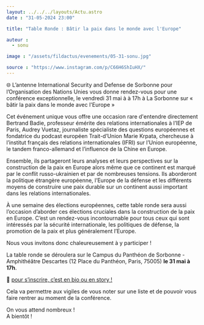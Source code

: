 ```yaml
---
layout: ../../../layouts/Actu.astro
date : "31-05-2024 23:00"

title: "Table Ronde : Bâtir la paix dans le monde avec l'Europe"

auteur :
  - sonu

image : "/assets/fildactus/evenements/05-31-sonu.jpg"

source : "https://www.instagram.com/p/C66H6ShIuHX/"
---
```


🌐 L’antenne International Security and Defense de Sorbonne pour l’Organisation des Nations Unies vous donne rendez-vous pour une conférence exceptionnelle, le vendredi 31 mai à à 17h à La Sorbonne sur « bâtir la paix dans le monde avec l'Europe » 

Cet événement unique vous offre une occasion rare d'entendre directement Bertrand Badie, professeur émérite des relations internationales à l’IEP de Paris, Audrey Vuetaz, journaliste spécialiste des questions européennes et fondatrice du podcast européen Trait-d’Union Marie Krpata, chercheuse à l’institut français des relations internationales (IFRI) sur l’Union européenne, le tandem franco-allemand et l’influence de la Chine en Europe.

Ensemble, ils partageront leurs analyses et leurs perspectives sur la construction de la paix en Europe alors même que ce continent est marqué par le conflit russo-ukrainien et par de nombreuses tensions. Ils aborderont la politique étrangère européenne, l’Europe de la défense et les différents moyens de construire une paix durable sur un continent aussi important dans les relations internationales.

À une semaine des élections européennes, cette table ronde sera aussi l’occasion d’aborder ces élections cruciales dans la construction de la paix en Europe. C’est un rendez-vous incontournable pour tous ceux qui sont intéressés par la sécurité internationale, les politiques de défense, la promotion de la paix et plus généralement l’Europe. 

Nous vous invitons donc chaleureusement à y participer ! 

La table ronde se déroulera sur le Campus du Panthéon de Sorbonne - Amphithéâtre Descartes (12 Place du Panthéon, Paris, 75005) __le 31 mai à 17h__. 

🔗 [pour s’inscrire, c’est en bio ou en story !](https://docs.google.com/forms/d/e/1FAIpQLSedkNN6JANT64rYnLITdVSkn74QHEZ5RNjFCdmAnRm2PZ_aYQ/viewform)

Cela va permettre aux vigiles de vous noter sur une liste et de pouvoir vous faire rentrer au moment de la conférence. 

On vous attend nombreux !   
A bientôt !